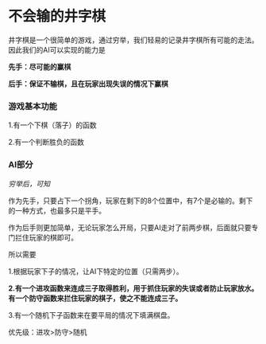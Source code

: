 # 不会输的井字棋
井字棋是一个很简单的游戏，通过穷举，我们轻易的记录井字棋所有可能的走法。因此我们的AI可以实现的能力是

**先手：尽可能的赢棋**

**后手：保证不输棋，且在玩家出现失误的情况下赢棋**

### 游戏基本功能

1.有一个下棋（落子）的函数

2.有一个判断胜负的函数

### AI部分

*穷举后，可知*

作为先手，只要占下一个拐角，玩家在剩下的8个位置中，有7个是必输的。剩下的一种方式，也最多只是平手。

作为后手则更加简单，无论玩家怎么开局，只要AI走对了前两步棋，后面就只要专门拦住玩家的棋即可。

所以需要

1.根据玩家下子的情况，让AI下特定的位置（只需两步）。

**2.有一个进攻函数来连成三子取得胜利，用于抓住玩家的失误或者防止玩家放水。有一个防守函数来拦住玩家的棋子，使之不能连成三子。**

3.有一个随机下子函数来在要平局的情况下填满棋盘。

优先级：进攻>防守>随机

